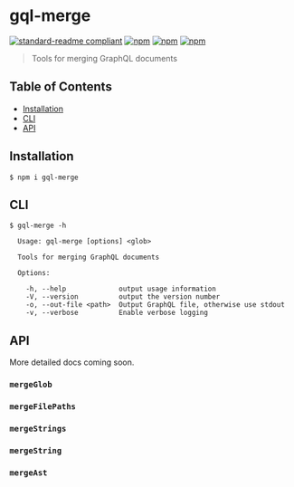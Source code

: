 # gql-merge

[![standard-readme compliant](https://img.shields.io/badge/standard--readme-OK-green.svg?style=flat-square)](https://github.com/RichardLitt/standard-readme)
[![npm](https://img.shields.io/npm/v/gql-merge.svg?style=flat-square)](https://www.npmjs.com/package/gql-merge)
[![npm](https://img.shields.io/npm/dm/gql-merge.svg?style=flat-square)](https://www.npmjs.com/package/gql-merge)
[![npm](https://img.shields.io/npm/l/gql-merge.svg?style=flat-square)](https://www.npmjs.com/package/gql-merge)

> Tools for merging GraphQL documents

## Table of Contents

- [Installation](#installation)
- [CLI](#cli)
- [API](#api)

## Installation

```
$ npm i gql-merge
```

## CLI

```
$ gql-merge -h

  Usage: gql-merge [options] <glob>

  Tools for merging GraphQL documents

  Options:

    -h, --help             output usage information
    -V, --version          output the version number
    -o, --out-file <path>  Output GraphQL file, otherwise use stdout
    -v, --verbose          Enable verbose logging

```

## API

More detailed docs coming soon.

### `mergeGlob`

### `mergeFilePaths`

### `mergeStrings`

### `mergeString`

### `mergeAst`
